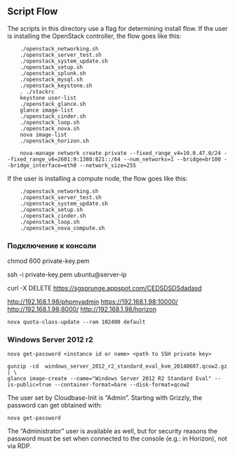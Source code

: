 ## Script Flow
The scripts in this directory use a flag for determining install flow.  If the user is installing the OpenStack controller, the flow goes like this:
```
    ./openstack_networking.sh
    ./openstack_server_test.sh
    ./openstack_system_update.sh
    ./openstack_setup.sh
    ./openstack_splunk.sh
    ./openstack_mysql.sh
    ./openstack_keystone.sh
    . ./stackrc
    keystone user-list
    ./openstack_glance.sh
    glance image-list
    ./openstack_cinder.sh
    ./openstack_loop.sh
    ./openstack_nova.sh
    nova image-list
    ./openstack_horizon.sh

    nova-manage network create private --fixed_range_v4=10.0.47.0/24 --fixed_range_v6=2601:9:1380:821::/64 --num_networks=1 --bridge=br100 --bridge_interface=eth0 --network_size=255
```
If the user is installing a compute node, the flow goes like this:
```
    ./openstack_networking.sh
    ./openstack_server_test.sh
    ./openstack_system_update.sh
    ./openstack_setup.sh
    ./openstack_cinder.sh
    ./openstack_loop.sh
    ./openstack_nova_compute.sh
```
### Подключение к консоли
chmod 600 private-key.pem

ssh -i private-key.pem ubuntu@server-ip

curl -X DELETE https://sgsprunge.appspot.com/CEDSDSDSdadasd

http://192.168.1.98/phpmyadmin
https://192.168.1.98:10000/
http://192.168.1.98:8000/
http://192.168.1.98/horizon

```
nova quota-class-update --ram 102400 default

```

### Windows Server 2012 r2
```
nova get-password <instance id or name> <path to SSH private key>

gunzip -cd  windows_server_2012_r2_standard_eval_kvm_20140607.qcow2.gz | \
glance image-create --name="Windows Server 2012 R2 Standard Eval" --is-public=true --container-format=bare --disk-format=qcow2
```
The user set by Cloudbase-Init is “Admin”.
Starting with Grizzly, the password can get obtained with:
```
nova get-password
```
The “Administrator” user is available as well, but for security reasons the password must be set when connected to the console (e.g.: in Horizon), not via RDP.
